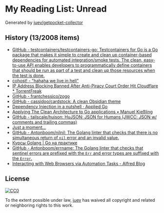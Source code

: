 # My Reading List: Unread

Generated by [juev/getpocket-collector](https://github.com/juev/getpocket-collector)

## History (13/2008 items)

- [GitHub - testcontainers/testcontainers-go: Testcontainers for Go is a Go package that makes it simple to create and clean up container-based dependencies for automated integration/smoke tests. The clean, easy-to-use API enables developers to programmatically define containers that should be run as part of a test and clean up those resources when the test is done.](https://github.com/testcontainers/testcontainers-go)
- [cohost! - "hahaha we live in hell"](https://cohost.org/cathoderaydude/post/2521077-hahaha-we-live-in-he)
- [IP Address Blocking Banned After Anti-Piracy Court Order Hit Cloudflare * TorrentFreak](https://torrentfreak.com/ip-address-blocking-banned-after-anti-piracy-court-order-hit-cloudflare-230811/)
- [GitHub - frantchessico/zogo](https://github.com/frantchessico/zogo)
- [GitHub - cassidoo/cardstock: A clean Obsidian theme](https://github.com/cassidoo/cardstock)
- [Dependency Injection in a nutshell · Applied Go](https://appliedgo.net/di/)
- [Applying The Clean Architecture to Go applications • Manuel Kießling](https://manuel.kiessling.net/2012/09/28/applying-the-clean-architecture-to-go-applications/)
- [GitHub - tailscale/hujson: HuJSON: JSON for Humans (JWCC: JSON w/ comments and trailing commas)](https://github.com/tailscale/hujson)
- [Just a moment...](https://news.snbc13.com/kris-nova-hachyderm-github-engineer-died-in-a-climbing-accident-death-obituary)
- [GitHub - Antonboom/nilnil: The Golang linter that checks that there is no simultaneous return of `nil` error and an invalid value.](https://github.com/Antonboom/nilnil)
- [Курсы Golang | Go на практике](https://www.golang-courses.ru/)
- [GitHub - Antonboom/errname: The Golang linter that checks that sentinel errors are prefixed with the `Err` and error types are suffixed with the `Error`.](https://github.com/Antonboom/errname)
- [Interacting with Web Browsers via Automation Tasks - Alfred Blog](https://www.alfredapp.com/blog/guides-and-tutorials/interacting-with-web-browsers-via-automation-tasks/)

## License

[![CC0](https://mirrors.creativecommons.org/presskit/buttons/88x31/svg/cc-zero.svg)](https://creativecommons.org/publicdomain/zero/1.0/)

To the extent possible under law, [juev](https://github.com/juev) has waived all copyright and related or neighboring rights to this work.
